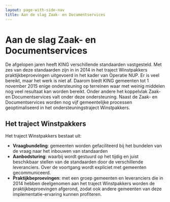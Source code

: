 ```yaml
---
layout: page-with-side-nav
title: Aan de slag Zaak- en Documentservices
---
```

# Aan de slag Zaak- en Documentservices

De afgelopen jaren heeft KING verschillende standaarden vastgesteld. Met
zes van deze standaarden zijn in in 2014 in het traject Winstpakkers
praktijkbeproevingen uitgevoerd in het kader van Operatie NUP. Er is
veel bereikt, maar het werk is niet af. Daarom biedt KING gemeenten tot
1 november 2015 enige ondersteuning op terreinen waar met weinig
middelen nog veel resultaat kan worden bereikt. Onder andere het
koppelvlak Zaak- en Documentservices valt onder deze ondersteuning.
Naast de Zaak- en Documentservices worden nog vijf gemeentelijke
processen geoptimaliseerd in het ondersteuningstraject Winstpakkers.

## Het traject Winstpakkers

Het traject Winstpakkers bestaat uit:

- **Vraagbundeling**: gemeenten worden gefaciliteerd bij het bundelen
  van de vraag naar het inbouwen van standaarden
- **Aanbodsturing**: waarbij wordt gestuurd op het tijdig en juist
  beschikbaar stellen van de standaarden door de verschillende
  leveranciers. Over de voortgang wordt expliciet met gemeenten
  gecommuniceerd.
- **Praktijkbeproevingen**: met een groep gemeenten en leveranciers die
  in 2014 hebben deelgenomen aan het traject Winstpakkers worden de
  praktijkbeproevingen afgerond, zodat ook andere gemeenten van deze
  implementatie-ervaring kunnen profiteren.

<!-- ## Werkgroep Zaak- en Documentservices

Voor het beheer en de verdere ontwikkeling hebben leveranciers en
gemeenten zich verenigd in de werkgroep Zaak- en Documentservices. Deze
werkgroep is onderdeel van de [Gemma
Ondersteuning](GEMMA_Ondersteuning#Overleggroepen "wikilink"). Meer
informatie over de werkgroep, data van bijeenkomsten en de bijbehorende
stukken is op de
[werkgroeppagina](Werkgroep_Zaak-_Documentservices "wikilink") te
vinden. -->
